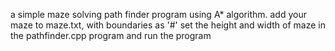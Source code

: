 a simple maze solving path finder program using A* algorithm.
add your maze to maze.txt, with boundaries as '#'
set the height and width of maze in the pathfinder.cpp program and run the program
